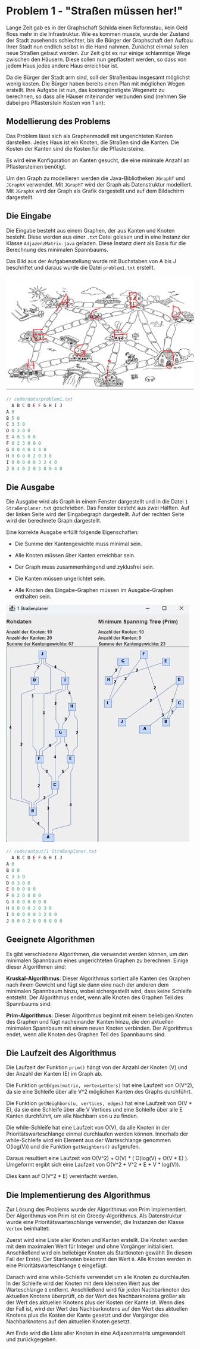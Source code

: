 # Problem 1 - "Straßen müssen her!"

Lange Zeit gab es in der Graphschaft Schilda einen Reformstau, kein Geld floss mehr in die Infrastruktur. Wie es kommen musste, wurde der Zustand der Stadt zusehends schlechter, bis die Bürger der Graphschaft den Aufbau Ihrer Stadt nun endlich selbst in die Hand nahmen. Zunächst einmal sollen neue Straßen gebaut werden. Zur Zeit gibt es nur einige schlammige Wege zwischen den Häusern. Diese sollen nun gepflastert werden, so dass von jedem Haus jedes andere Haus erreichbar ist. 

Da die Bürger der Stadt arm sind, soll der Straßenbau insgesamt möglichst wenig kosten. Die Bürger haben bereits einen Plan mit möglichen Wegen erstellt. Ihre Aufgabe ist nun, das kostengünstigste Wegenetz zu berechnen, so dass alle Häuser miteinander verbunden sind (nehmen Sie dabei pro Pflasterstein Kosten von 1 an):

## Modellierung des Problems

Das Problem lässt sich als Graphenmodell mit ungerichteten Kanten darstellen. Jedes Haus ist ein Knoten, die Straßen sind die Kanten. Die Kosten der Kanten sind die Kosten für die Pflastersteine. 

Es wird eine Konfiguration an Kanten gesucht, die eine minimale Anzahl an Pflastersteinen benötigt.

Um den Graph zu modellieren werden die Java-Bibliotheken `JGraphT` und `JGraphX` verwendet. Mit `JGraphT` wird der Graph als Datenstruktur modelliert. Mit `JGraphX` wird der Graph als Grafik dargestellt und auf dem Bildschirm dargestellt.

## Die Eingabe

Die Eingabe besteht aus einem Graphen, der aus Kanten und Knoten besteht. Diese werden aus einer `.txt` Datei gelesen und in eine Instanz der Klasse `AdjazenzMatrix.java` geladen. Diese Instanz dient als Basis für die Berechnung des minimalen Spannbaums.

Das Bild aus der Aufgabenstellung wurde mit Buchstaben von A bis J beschriftet und daraus wurde die Datei `problem1.txt` erstellt.

![problem1_input](images/problem1_input.png)


```js
// code/data/problem1.txt
  A B C D E F G H I J
A 0
B 5 0
C 3 3 0
D 0 3 0 0
E 4 0 5 0 0
F 0 2 3 0 0 0
G 0 0 4 0 4 4 0
H 0 0 0 0 2 0 3 0
I 0 0 0 0 0 3 2 4 0
J 0 4 0 2 0 3 0 0 4 0
```

## Die Ausgabe

Die Ausgabe wird als Graph in einem Fenster dargestellt und in die Datei `1 Straßenplaner.txt` geschrieben. Das Fenster besteht aus zwei Hälften. Auf der linken Seite wird der Eingabegraph dargestellt. Auf der rechten Seite wird der berechnete Graph dargestellt. 

Eine korrekte Ausgabe erfüllt folgende Eigenschaften:

- Die Summe der Kantengewichte muss minimal sein.

- Alle Knoten müssen über Kanten erreichbar sein.

- Der Graph muss zusammenhängend und zyklusfrei sein.

- Die Kanten müssen ungerichtet sein.

- Alle Knoten des Eingabe-Graphen müssen im Ausgabe-Graphen enthalten sein.

![Problem1](images/problem1.png)

```js
// code/output/1 Straßenplaner.txt
  A B C D E F G H I J 
A 0 
B 0 0 
C 3 3 0 
D 0 3 0 0 
E 0 0 0 0 0 
F 0 2 0 0 0 0 
G 0 0 0 0 0 0 0 
H 0 0 0 0 2 0 3 0 
I 0 0 0 0 0 3 2 0 0 
J 0 0 0 2 0 0 0 0 0 0 
```

## Geeignete Algorithmen

Es gibt verschiedene Algorithmen, die verwendet werden können, um den minimalen Spannbaum eines ungerichteten Graphen zu berechnen. Einige dieser Algorithmen sind:

**Kruskal-Algorithmus**: Dieser Algorithmus sortiert alle Kanten des Graphen nach ihrem Gewicht und fügt sie dann eine nach der anderen dem minimalen Spannbaum hinzu, wobei sichergestellt wird, dass keine Schleife entsteht. Der Algorithmus endet, wenn alle Knoten des Graphen Teil des Spannbaums sind.

**Prim-Algorithmus**: Dieser Algorithmus beginnt mit einem beliebigen Knoten des Graphen und fügt nacheinander Kanten hinzu, die den aktuellen minimalen Spannbaum mit einem neuen Knoten verbinden. Der Algorithmus endet, wenn alle Knoten des Graphen Teil des Spannbaums sind.

## Die Laufzeit des Algorithmus

Die Laufzeit der Funktion `prim()` hängt von der Anzahl der Knoten (V) und der Anzahl der Kanten (E) im Graph ab. 

Die Funktion `getEdges(matrix, vertexLetters)` hat eine Laufzeit von O(V^2), da sie eine Schleife über alle V^2 möglichen Kanten des Graphs durchführt. 

Die Funktion `getNeighbors(u, vertices, edges)` hat eine Laufzeit von O(V * E), da sie eine Schleife über alle V Vertices und eine Schleife über alle E Kanten durchführt, um alle Nachbarn von u zu finden.

Die while-Schleife hat eine Laufzeit von O(V), da alle Knoten in der Prioritätswarteschlange einmal durchlaufen werden können. Innerhalb der while-Schleife wird ein Element aus der Warteschlange genommen O(log(V)) und die Funktion `getNeighbors()` aufgerufen. 

Daraus resultiert eine Laufzeit von O(V^2) + O(V) * ( O(log(V) + O(V * E) ).
Umgeformt ergibt sich eine Laufzeit von O(V^2 + V^2 * E + V * log(V)).

Dies kann auf O(V^2 * E) vereinfacht werden.

## Die Implementierung des Algorithmus

Zur Lösung des Problems wurde der Algorithmus von Prim implementiert. Der Algorithmus von Prim ist ein Greedy-Algorithmus. Als Datenstruktur wurde eine Prioritätswarteschlange verwendet, die Instanzen der Klasse `Vertex` beinhaltet: 

Zuerst wird eine Liste aller Knoten und Kanten erstellt. Die Knoten werden mit dem maximalen Wert für Integer und ohne Vorgänger initialisiert. Anschließend wird ein beliebiger Knoten als Startknoten gewählt (In diesem Fall der Erste). Der Startknoten bekommt den Wert `0`. Alle Knoten werden in eine Prioritätswarteschlange `Q` eingefügt.

Danach wird eine while-Schleife verwendet um alle Knoten zu durchlaufen. In der Schleife wird der Knoten mit dem kleinsten Wert aus der Warteschlange `Q` entfernt. Anschließend wird für jeden Nachbarknoten des aktuellen Knotens überprüft, ob der Wert des Nachbarknotens größer als der Wert des aktuellen Knotens plus der Kosten der Kante ist. Wenn dies der Fall ist, wird der Wert des Nachbarknotens auf den Wert des aktuellen Knotens plus die Kosten der Kante gesetzt und der Vorgänger des Nachbarknotens auf den aktuellen Knoten gesetzt.

Am Ende wird die Liste aller Knoten in eine Adjazenzmatrix umgewandelt und zurückgegeben.


